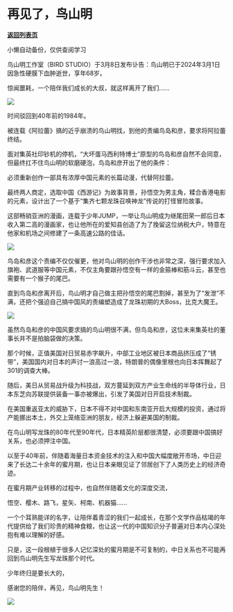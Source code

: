 # 再见了，鸟山明

[**返回列表页**](/gzh/政事堂2019)

小懒自动备份，仅供查阅学习

鸟山明工作室（BIRD STUDIO）于3月8日发布讣告：鸟山明已于2024年3月1日因急性硬膜下血肿逝世，享年68岁。

惊闻噩耗，一个陪伴我们成长的大叔，就这样离开了我们......

![](https://mmbiz.qpic.cn/mmbiz_jpg/rxhS23yu8cOScQN66cF0RS2CWnJJ4EG8GEsjf4DTibsXY2SEpGJcKia8iaNicdpriaibsuuf4TPtqzPe9SNeMpbgTiaKw/640?wx_fmt=jpeg&from;=appmsg)

时间驳回到40年前的1984年。  

被连载《阿拉蕾》搞的近乎崩溃的鸟山明找，到他的责编鸟岛和彦，要求将阿拉蕾终结。  

面对集英社印钞机的停机，“大坏蛋马西利特博士”原型的鸟岛和彦自然不会同意，但最终扛不住鸟山明的软磨硬泡，鸟岛和彦开出了他的条件：  

必须重新创作一部具有浓厚中国元素的长篇动漫，代替阿拉蕾。

最终两人商定，选取中国《西游记》为故事背景，孙悟空为男主角，糅合香港电影的元素，设计出了一个基于“集齐七颗龙珠召唤神龙”传说的打怪冒险故事。

这部畅销亚洲的漫画，连载于少年JUMP，一举让鸟山明成为继尾田荣一郎后日本收入第二高的漫画家，也让他所在的爱知县创造了为了挽留这位纳税大户，特意在他家和机场之间修建了一条高速公路的佳话。

![](https://mmbiz.qpic.cn/mmbiz_jpg/rxhS23yu8cOScQN66cF0RS2CWnJJ4EG8EoHxukDlM3ggwYv0iaInbkI4IJR6PThmMQzO2pdyD3hApicllra6dtHA/640?wx_fmt=jpeg&from;=appmsg)

鸟岛和彦这个责编不仅仅催更，他对鸟山明的创作干涉也非常之深，强行要求加入旗袍、武道服等中国元素，不仅主角要跟孙悟空有一样的金箍棒和筋斗云，甚至也需要有一个猴子的尾巴。

直到鸟岛和彦离开后，鸟山明才自己做主把孙悟空的尾巴割掉，甚至为了“发泄”不满，还把个强迫自己搞中国风的责编塑造成了龙珠初期的大Boss，比克大魔王。

![](https://mmbiz.qpic.cn/mmbiz_png/rxhS23yu8cOScQN66cF0RS2CWnJJ4EG80yGhhoByF0ISiclg2cfXpzhuquyxRqOfaNqIzltm0vK17XcD4U6Pvwg/640?wx_fmt=png&from;=appmsg)

虽然鸟岛和彦的中国风要求搞的鸟山明很不满，但鸟岛和彦，这位未来集英社的董事长并不是拍脑袋做的决策。

那个时候，正值美国对日贸易赤字飙升，中部工业地区被日本商品挤压成了“锈带”，美国国内对日本的声讨一浪高过一浪，特朗普的偶像里根也向日本挥舞起了301的调查大棒。  

随后，美日从贸易战升级为科技战，双方蔓延到双方产业生命线的半导体行业，日本东芝向苏联提供装备一事亦被爆出，引发了美国对日开启技术制裁。

在美国重返亚太的威胁下，日本不得不对中国和东南亚开启大规模的投资，通过将产能挪出本土，外交上笼络亚洲的朋友，经济上躲避美国的制裁。

在鸟山明写龙珠的80年代至90年代，日本精英阶层都很清楚，必须要跟中国搞好关系，也必须押注中国。

以至于40年前，伴随着海量日本资金技术的注入和中国大幅度敞开市场，中日迎来了长达二十余年的蜜月期，也让日本亲眼见证了邻居创下了人类历史上的经济奇迹。

在蜜月期产业转移的过程中，也自然伴随着文化的深度交流，

悟空、樱木、路飞，星矢、柯南、机器猫......

一个个耳熟能详的名字，让陪伴着青涩的我们一起成长，在那个文学作品枯竭的年代提供给了我们珍贵的精神食粮，也让这一代的中国知识分子普遍对日本内心深处抱有难以理解的好感。

只是，这一段根植于很多人记忆深处的蜜月期是不可复制的，中日关系也不可能再回到鸟山明先生写龙珠那个时代。

少年终归是要长大的，

感谢您的陪伴，再见，鸟山明先生！

![](https://mmbiz.qpic.cn/mmbiz_jpg/rxhS23yu8cOScQN66cF0RS2CWnJJ4EG8qAFahxx2DqYtibazETTEYQ0hnVYLzgQkdIdUt6DInFSm36iaBvc5CnFw/640?wx_fmt=jpeg&from;=appmsg)

